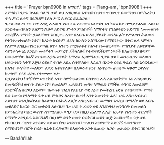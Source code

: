 +++
title = 'Prayer bpn9908 in አማርኛ.'
tags = ['lang-am', 'bpn9908']
+++
አምላኬ፣ ጌታዬ ፣የልቤ ዓላማ ሆይ! ይህ አገልጋይህ እንክብካቤህንና ጥበቃህን በመማፀን በምሕረትህ ጥላ ሥር ሊተኛ በፀጋህም ከለላ ሥር ሊያርፍ ይፈልጋል፡፡  
ጌታዬ ሆይ አንተን ብቻ እንጂ ሌላውን ነገር  ሁሉ እንዳያዩ አይኖቼን እንቅልፍ ከቶ በማያታልለው አይንህ  እንድትጠብቅልኝ እለምንሃለሁ፡፡ አይኖቼ ያንተን ምልክቶች ለማየትና  የግልፀትህን አድማስ ለመመልከት እንዲችሉ  የማየት ኃይላቸውን አበርታ.. አንተ በእርሱ ሁሉን ቻይነት መገለፅ  ፊት የሥልጣን ሕልውና የተንቀጠቀጠለት ነህና፡፡
	ከአንተ ከፍፁም ኃያሉ ከሁሉን አስገባሪው ከማይገታው በቀር ሌላ አምላክ የለም፡፡
እግዚአብሄር አምላኬ ሆይ፣ አንተን የሚናፍቁት ከአንተ በመለየታቸው ምክንያት አይኖቻቸው ሳያንቀላፉ እኔ እንዴት መተኛትን መምረጥ እችላለሁ፤ የተወዳጆችህም ነፍሶች ከአጠገብህ በጣም በመራቃቸው ክፉኛ አዝነው እያሉ እንዴት ለማረፍ እጋደማለሁ.
	ጌታዬ ሆይ ፣ መንፈሴንና መላውን ህያውነቴን  ለቀኙ እጅህ ኃይልና ጥበቃ አደራ ሰጥቻለሁ፡፡ እራሴን በአንተ ኃይል ትራሴ ላይ አሳርፋለሁ፡፡   በአንተ ፍላጎትና መልካም ፈቃድ አቀናዋለሁ፡፡ በእውነቱ አንተ አኑዋሪው ጠባቂው ፍፁም ኃያሉና ከሁሉም በላይ ኃይል የተመላው ነህ፡፡   
በኃያልነትህ ! ተኝቼም ሆነ ነቅቼ አንተ ከምትፈልገው በስተቀር ሌላ አልጠይቅም፡፡ እኔ አገልጋይህና በመዳፎችህ ውስጥ ያለሁ ነኝ፡፡ የመልካም ፈቃድህን መዓዛ ለማወድ የሚችል ተግባር ለመፈፀም  እንድንችል በፀጋህ እርዳኝ፡፡ በእውነቱ የእኔና የእነዚያ ወደ አንተ የመቅረቤ ዕድል የተሰጣቸው ምኖት ይህ ነውና፡፡ የዓለማት ጌታ ሆይ ምስጋና ለአንተ ይሁን!
አንተ አውነትን ፈላጊ ሆይ እግዚአብሔር አይንህን እንዲከፍትልህ ከፈለግህ በእኩለ ሌሊት እግዚአብሔር መማፀን እንዲህ በማለት ወደ እርሱ መፀለይና ከእርሱ ጋር መቋረብ አለብህ፡፡
ጌታ ሆይ ÷ ፊቴን ወደ አንድነትህ መንግስት በመመለስ በምሕረትህ  ባህር ውስጥ ሰጥሜአለሁ ፡፡ ጌታ ሆይ በዚህ ጨለማ ሌሊት እይታዬ የአንተን ብርሃኖች በማየት እንዲበራ አድርግልኝ በዚህም ድንቅ ዘመን በፍቅርህ ወይን ጠጅ አስደስተኝ ፡፡ ጌታ ሆይ የክብርህን ብርሃን  እንዳይና ወደ ውበትህ  እንድሳብ፣ ጥሪህን እንድሰማ አድርገኝ የመንግስተ ሰማይህንም በሮች በፊት ለፊቴ ክፈትልኝ፡፡
	በእውነቱ አንተ ሰጪው ለጋሱ መሐሪው ይቅር ባዩ ነህና፡፡

-- Bahá'u'lláh
